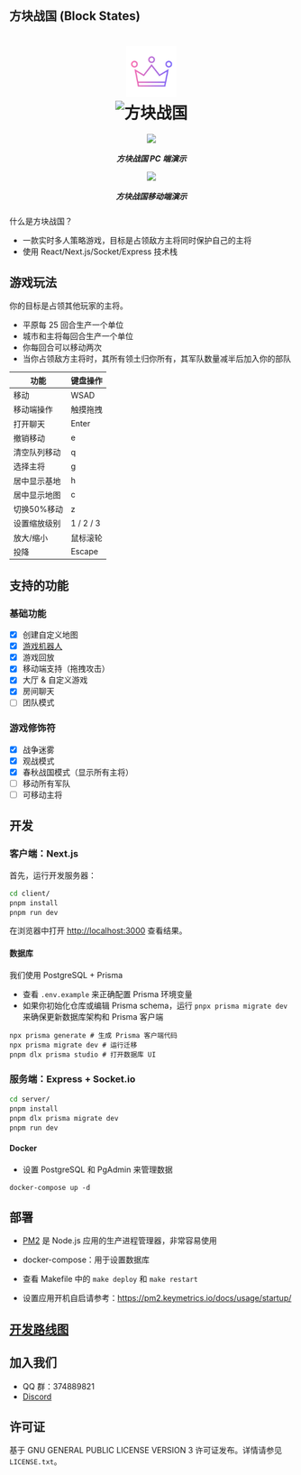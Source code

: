 ## 方块战国 (Block States)

<h1 align="center">
  <img src="client/public/img/favicon.png" style="height: 90px;"alt="方块战国">
  <br>
  <img src="client/public/img/block-states-logo.png" style="height: 30px;"alt="方块战国">
</h1>

<h5 align="center">
<img src="block-states-pc.png" width="400" >

方块战国 PC 端演示

<img src="block-states-mobile.png" width="300" >

方块战国移动端演示

</h5>

什么是方块战国？

- 一款实时多人策略游戏，目标是占领敌方主将同时保护自己的主将
- 使用 React/Next.js/Socket/Express 技术栈

## 游戏玩法

你的目标是占领其他玩家的主将。

- 平原每 25 回合生产一个单位
- 城市和主将每回合生产一个单位
- 你每回合可以移动两次
- 当你占领敌方主将时，其所有领土归你所有，其军队数量减半后加入你的部队

| 功能               | 键盘操作        |
| ------------------ | --------------- |
| 移动               | WSAD            |
| 移动端操作         | 触摸拖拽        |
| 打开聊天           | Enter           |
| 撤销移动           | e               |
| 清空队列移动       | q               |
| 选择主将           | g               |
| 居中显示基地       | h               |
| 居中显示地图       | c               |
| 切换50%移动        | z               |
| 设置缩放级别       | 1 / 2 / 3       |
| 放大/缩小          | 鼠标滚轮        |
| 投降               | Escape          |

## 支持的功能

### 基础功能

- [x] 创建自定义地图
- [x] [游戏机器人](https://github.com/01MVP/BlockStates)
- [x] 游戏回放
- [x] 移动端支持（拖拽攻击）
- [x] 大厅 & 自定义游戏
- [x] 房间聊天
- [ ] 团队模式

### 游戏修饰符

- [x] 战争迷雾
- [x] 观战模式
- [x] 春秋战国模式（显示所有主将）
- [ ] 移动所有军队
- [ ] 可移动主将

## 开发

### 客户端：Next.js

首先，运行开发服务器：

```bash
cd client/
pnpm install
pnpm run dev
```

在浏览器中打开 [http://localhost:3000](http://localhost:3000) 查看结果。

#### 数据库

我们使用 PostgreSQL + Prisma

- 查看 `.env.example` 来正确配置 Prisma 环境变量
- 如果你初始化仓库或编辑 Prisma schema，运行 `pnpx prisma migrate dev` 来确保更新数据库架构和 Prisma 客户端

```
npx prisma generate # 生成 Prisma 客户端代码
npx prisma migrate dev # 运行迁移
pnpm dlx prisma studio # 打开数据库 UI
```

### 服务端：Express + Socket.io


```bash
cd server/
pnpm install
pnpm dlx prisma migrate dev
pnpm run dev
```

#### Docker

- 设置 PostgreSQL 和 PgAdmin 来管理数据

```
docker-compose up -d
```

## 部署

- [PM2](https://pm2.keymetrics.io/docs/usage/quick-start/) 是 Node.js 应用的生产进程管理器，非常容易使用
- docker-compose：用于设置数据库

- 查看 Makefile 中的 `make deploy` 和 `make restart`
- 设置应用开机自启请参考：https://pm2.keymetrics.io/docs/usage/startup/

## [开发路线图](https://github.com/01MVP/BlockStates/projects)

## 加入我们

- QQ 群：374889821
- [Discord](https://discord.gg/p9BfpwBF)

## 许可证

基于 GNU GENERAL PUBLIC LICENSE VERSION 3 许可证发布。详情请参见 `LICENSE.txt`。
